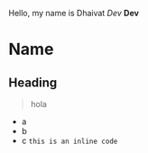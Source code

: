 Hello, my name is Dhaivat
*Dev*
**Dev**
# Name
## Heading
> hola
- a
- b
- c
`this is an inline code`
